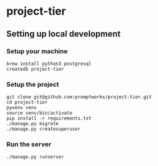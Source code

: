 project-tier
==================

## Setting up local development

### Setup your machine

```
brew install python3 postgresql
createdb project-tier
```

### Setup the project
```
git clone git@github.com:promptworks/project-tier.git
cd project-tier
pyvenv venv
source venv/bin/activate
pip install -r requirements.txt
./manage.py migrate
./manage.py createsuperuser
```

### Run the server
```
./manage.py runserver
```
